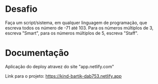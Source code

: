 # Desafio

Faça um script/sistema, em qualquer linguagem de programação, que escreva todos os número de -71 até 103. Para os números múltiplos de 3, escreva "Smart", para os números múltiplos de 5, escreva "Staff".

# Documentação


Aplicação do deploy atravez do site "app.netlify.com"

Link para o projeto: https://kind-bartik-dab753.netlify.app
